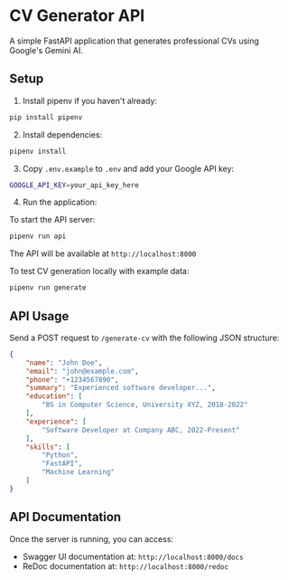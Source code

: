# CV Generator API

A simple FastAPI application that generates professional CVs using Google's Gemini AI.

## Setup

1. Install pipenv if you haven't already:
```bash
pip install pipenv
```

2. Install dependencies:
```bash
pipenv install
```

3. Copy `.env.example` to `.env` and add your Google API key:
```bash
GOOGLE_API_KEY=your_api_key_here
```

4. Run the application:

To start the API server:
```bash
pipenv run api
```
The API will be available at `http://localhost:8000`

To test CV generation locally with example data:
```bash
pipenv run generate
```

## API Usage

Send a POST request to `/generate-cv` with the following JSON structure:

```json
{
    "name": "John Doe",
    "email": "john@example.com",
    "phone": "+1234567890",
    "summary": "Experienced software developer...",
    "education": [
        "BS in Computer Science, University XYZ, 2018-2022"
    ],
    "experience": [
        "Software Developer at Company ABC, 2022-Present"
    ],
    "skills": [
        "Python",
        "FastAPI",
        "Machine Learning"
    ]
}
```

## API Documentation

Once the server is running, you can access:
- Swagger UI documentation at: `http://localhost:8000/docs`
- ReDoc documentation at: `http://localhost:8000/redoc`